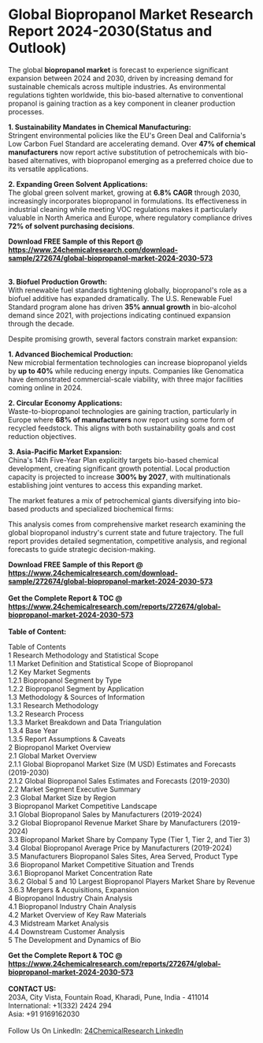 <h1>Global Biopropanol Market Research Report 2024-2030(Status and Outlook)</h1><p>The global <strong>biopropanol market</strong> is forecast to experience significant expansion between 2024 and 2030, driven by increasing demand for sustainable chemicals across multiple industries. As environmental regulations tighten worldwide, this bio-based alternative to conventional propanol is gaining traction as a key component in cleaner production processes.</p><p><strong>1. Sustainability Mandates in Chemical Manufacturing:</strong><br>
Stringent environmental policies like the EU's Green Deal and California's Low Carbon Fuel Standard are accelerating demand. Over <strong>47% of chemical manufacturers</strong> now report active substitution of petrochemicals with bio-based alternatives, with biopropanol emerging as a preferred choice due to its versatile applications.</p><p><strong>2. Expanding Green Solvent Applications:</strong><br>
The global green solvent market, growing at <strong>6.8% CAGR</strong> through 2030, increasingly incorporates biopropanol in formulations. Its effectiveness in industrial cleaning while meeting VOC regulations makes it particularly valuable in North America and Europe, where regulatory compliance drives <strong>72% of solvent purchasing decisions</strong>.</p><div><b>Download FREE Sample of this Report @ 
            <a href="https://www.24chemicalresearch.com/download-sample/272674/global-biopropanol-market-2024-2030-573">
            https://www.24chemicalresearch.com/download-sample/272674/global-biopropanol-market-2024-2030-573</a></b></div><br><p><strong>3. Biofuel Production Growth:</strong><br>
With renewable fuel standards tightening globally, biopropanol's role as a biofuel additive has expanded dramatically. The U.S. Renewable Fuel Standard program alone has driven <strong>35% annual growth</strong> in bio-alcohol demand since 2021, with projections indicating continued expansion through the decade.</p><p>Despite promising growth, several factors constrain market expansion:</p><p><strong>1. Advanced Biochemical Production:</strong><br>
New microbial fermentation technologies can increase biopropanol yields by <strong>up to 40%</strong> while reducing energy inputs. Companies like Genomatica have demonstrated commercial-scale viability, with three major facilities coming online in 2024.</p><p><strong>2. Circular Economy Applications:</strong><br>
Waste-to-biopropanol technologies are gaining traction, particularly in Europe where <strong>68% of manufacturers</strong> now report using some form of recycled feedstock. This aligns with both sustainability goals and cost reduction objectives.</p><p><strong>3. Asia-Pacific Market Expansion:</strong><br>
China's 14th Five-Year Plan explicitly targets bio-based chemical development, creating significant growth potential. Local production capacity is projected to increase <strong>300% by 2027</strong>, with multinationals establishing joint ventures to access this expanding market.</p><p>The market features a mix of petrochemical giants diversifying into bio-based products and specialized biochemical firms:</p><p>This analysis comes from comprehensive market research examining the global biopropanol industry's current state and future trajectory. The full report provides detailed segmentation, competitive analysis, and regional forecasts to guide strategic decision-making.</p><div><b>Download FREE Sample of this Report @ 
            <a href="https://www.24chemicalresearch.com/download-sample/272674/global-biopropanol-market-2024-2030-573">
            https://www.24chemicalresearch.com/download-sample/272674/global-biopropanol-market-2024-2030-573</a></b></div><br><div><b>Get the Complete Report & TOC @ 
            <a href="https://www.24chemicalresearch.com/reports/272674/global-biopropanol-market-2024-2030-573">
            https://www.24chemicalresearch.com/reports/272674/global-biopropanol-market-2024-2030-573</a></b></div><br>
            <b>Table of Content:</b><p>Table of Contents<br />
1 Research Methodology and Statistical Scope<br />
1.1 Market Definition and Statistical Scope of Biopropanol<br />
1.2 Key Market Segments<br />
1.2.1 Biopropanol Segment by Type<br />
1.2.2 Biopropanol Segment by Application<br />
1.3 Methodology & Sources of Information<br />
1.3.1 Research Methodology<br />
1.3.2 Research Process<br />
1.3.3 Market Breakdown and Data Triangulation<br />
1.3.4 Base Year<br />
1.3.5 Report Assumptions & Caveats<br />
2 Biopropanol Market Overview<br />
2.1 Global Market Overview<br />
2.1.1 Global Biopropanol Market Size (M USD) Estimates and Forecasts (2019-2030)<br />
2.1.2 Global Biopropanol Sales Estimates and Forecasts (2019-2030)<br />
2.2 Market Segment Executive Summary<br />
2.3 Global Market Size by Region<br />
3 Biopropanol Market Competitive Landscape<br />
3.1 Global Biopropanol Sales by Manufacturers (2019-2024)<br />
3.2 Global Biopropanol Revenue Market Share by Manufacturers (2019-2024)<br />
3.3 Biopropanol Market Share by Company Type (Tier 1, Tier 2, and Tier 3)<br />
3.4 Global Biopropanol Average Price by Manufacturers (2019-2024)<br />
3.5 Manufacturers Biopropanol Sales Sites, Area Served, Product Type<br />
3.6 Biopropanol Market Competitive Situation and Trends<br />
3.6.1 Biopropanol Market Concentration Rate<br />
3.6.2 Global 5 and 10 Largest Biopropanol Players Market Share by Revenue<br />
3.6.3 Mergers & Acquisitions, Expansion<br />
4 Biopropanol Industry Chain Analysis<br />
4.1 Biopropanol Industry Chain Analysis<br />
4.2 Market Overview of Key Raw Materials<br />
4.3 Midstream Market Analysis<br />
4.4 Downstream Customer Analysis<br />
5 The Development and Dynamics of Bio</p><div><b>Get the Complete Report & TOC @ 
            <a href="https://www.24chemicalresearch.com/reports/272674/global-biopropanol-market-2024-2030-573">
            https://www.24chemicalresearch.com/reports/272674/global-biopropanol-market-2024-2030-573</a></b></div><br><b>CONTACT US:</b><br>
            203A, City Vista, Fountain Road, Kharadi, Pune, India - 411014<br>
            International: +1(332) 2424 294<br>
            Asia: +91 9169162030 <br><br>
            Follow Us On LinkedIn: <a href="https://www.linkedin.com/company/24chemicalresearch/">24ChemicalResearch LinkedIn</a>